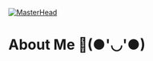 [![MasterHead](https://i.imgur.com/MdhnHNa.png)](https://github.com/camitermine)


<h1>About Me 🌸(●'◡'●)</h1>
